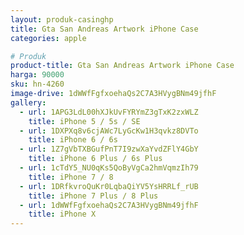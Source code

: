```yaml
---
layout: produk-casinghp
title: Gta San Andreas Artwork iPhone Case
categories: apple

# Produk
product-title: Gta San Andreas Artwork iPhone Case
harga: 90000
sku: hn-4260
image-drive: 1dWWfFgfxoehaQs2C7A3HVygBNm49jfhF
gallery:
  - url: 1APG3LdL00hXJkUvFYRYmZ3gTxK2zxWLZ
    title: iPhone 5 / 5s / SE
  - url: 1DXPXq8v6cjAWc7LyGcKw1H3qvkz8DVTo
    title: iPhone 6 / 6s
  - url: 1Z7gVbTXBGufPnT7I9zwXaYvdZFlY4GbY
    title: iPhone 6 Plus / 6s Plus
  - url: 1cTdY5_NU0qKs5QoByVgCa2hmVqmzIh79
    title: iPhone 7 / 8
  - url: 1DRfkvroQuKr0LqbaQiYV5YsHRRLf_rUB
    title: iPhone 7 Plus / 8 Plus
  - url: 1dWWfFgfxoehaQs2C7A3HVygBNm49jfhF
    title: iPhone X
---
```


